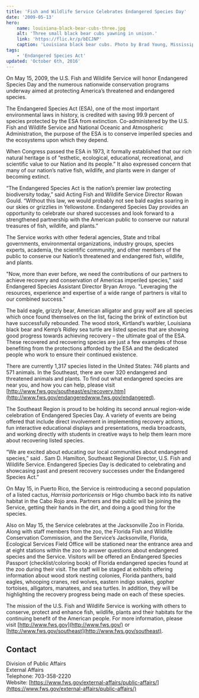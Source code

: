 ```yaml
---
title: 'Fish and Wildlife Service Celebrates Endangered Species Day'
date: '2009-05-13'
hero:
    name: louisiana-black-bear-cubs-three.jpg
    alt: 'Three small black bear cubs yawning in unison.'
    link: 'https://flic.kr/p/bECJNP'
    caption: 'Louisiana black bear cubs. Photo by Brad Young, Mississippi Department of Wildlife, Fisheries and Parks.'
tags:
    - 'Endangered Species Act'
updated: 'October 6th, 2016'
---
```


On May 15, 2009, the U.S. Fish and Wildlife Service will honor Endangered Species Day and the numerous nationwide conservation programs underway aimed at protecting America’s threatened and endangered species.

The Endangered Species Act (ESA), one of the most important environmental laws in history, is credited with saving 99.9 percent of species protected by the ESA from extinction. Co-administered by the U.S. Fish and Wildlife Service and National Oceanic and Atmospheric Administration, the purpose of the ESA is to conserve imperiled species and the ecosystems upon which they depend.

When Congress passed the ESA in 1973, it formally established that our rich natural heritage is of “esthetic, ecological, educational, recreational, and scientific value to our Nation and its people.” It also expressed concern that many of our nation’s native fish, wildlife, and plants were in danger of becoming extinct.

“The Endangered Species Act is the nation’s premier law protecting biodiversity today,” said Acting Fish and Wildlife Service Director Rowan Gould. “Without this law, we would probably not see bald eagles soaring in our skies or grizzlies in Yellowstone. Endangered Species Day provides an opportunity to celebrate our shared successes and look forward to a strengthened partnership with the American public to conserve our natural treasures of fish, wildlife, and plants.”

The Service works with other federal agencies, State and tribal governments, environmental organizations, industry groups, species experts, academia, the scientific community, and other members of the public to conserve our Nation’s threatened and endangered fish, wildlife, and plants.

"Now, more than ever before, we need the contributions of our partners to achieve recovery and conservation of Americas imperiled species," said Endangered Species Assistant Director Bryan Arroyo. "Leveraging the resources, experience and expertise of a wide range of partners is vital to our combined success."

The bald eagle, grizzly bear, American alligator and gray wolf are all species which once found themselves on the list, facing the brink of extinction but have successfully rebounded. The wood stork, Kirtland’s warbler, Louisiana black bear and Kemp’s Ridley sea turtle are listed species that are showing good progress towards achieving recovery – the ultimate goal of the ESA. These recovered and recovering species are just a few examples of those benefiting from the protections afforded by the ESA and the dedicated people who work to ensure their continued existence.

There are currently 1,317 species listed in the United States: 746 plants and 571 animals. In the Southeast, there are over 320 endangered and threatened animals and plants. To find out what endangered species are near you, and how you can help, please visit [http://www.fws.gov/southeast/es/recovery.htm](http://www.fws.gov/endangeredwww.fws.gov/endangered).

The Southeast Region is proud to be holding its second annual region-wide celebration of Endangered Species Day.  A variety of events are being offered that include direct involvement in implementing recovery actions, fun interactive educational displays and presentations, media broadcasts, and working directly with students in creative ways to help them learn more about recovering listed species. </p> <p>“We are excited about educating our local communities about endangered species,” said . Sam D. Hamilton, Southeast Regional Director, U.S. Fish and Wildlife Service.  Endangered Species Day is dedicated to celebrating and showcasing past and present recovery successes under the Endangered Species Act.”

On May 15, in Puerto Rico, the Service is reintroducing a second population of a listed cactus, _Harrisia portoricensis_ or Higo chumbo back into its native habitat in the Cabo Rojo area. Partners and the public will be joining the Service, getting their hands in the dirt, and doing a good thing for the species.

Also on May 15, the Service celebrates at the Jacksonville Zoo in Florida. Along with staff members from the zoo, the Florida Fish and Wildlife Conservation Commission, and the Service’s Jacksonville, Florida, Ecological Services Field Office will be stationed near the entrance area and at eight stations within the zoo to answer questions about endangered species and the Service. Visitors will be offered an Endangered Species Passport (checklist/coloring book) of Florida endangered species found at the zoo during their visit. The staff will be staged at exhibits offering information about wood stork nesting colonies, Florida panthers, bald eagles, whooping cranes, red wolves, eastern indigo snakes, gopher tortoises, alligators, manatees, and sea turtles. In addition, they will be highlighting the recovery progress being made on each of these species.

The mission of the U.S. Fish and Wildlife Service is working with others to conserve, protect and enhance fish, wildlife, plants and their habitats for the continuing benefit of the American people. For more information, please visit [http://www.fws.gov](http://www.fws.gov/) or [http://www.fws.gov/southeast](http://www.fws.gov/southeast).

## Contact

Division of Public Affairs  
External Affairs  
Telephone: 703-358-2220  
Website: [https://www.fws.gov/external-affairs/public-affairs/](https://www.fws.gov/external-affairs/public-affairs/)
